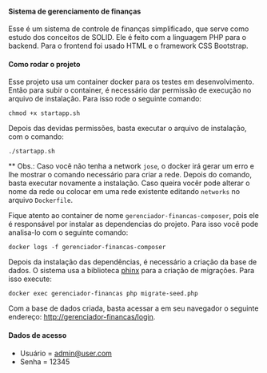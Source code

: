 #### Sistema de gerenciamento de finanças

Esse é um sistema de controle de finanças simplificado, que serve como estudo dos conceitos de SOLID.
Ele é feito com a linguagem PHP para o backend. Para o frontend foi usado HTML e o framework CSS Bootstrap.

#### Como rodar o projeto

Esse projeto usa um container docker para os testes em desenvolvimento. Então para subir o container, é necessário dar permissão de execução no arquivo de instalação. Para isso rode o seguinte comando:

```shell
chmod +x startapp.sh
```

Depois das devidas permissões, basta executar o arquivo de instalação, com o comando:

```shell
./startapp.sh
```

** Obs.: Caso você não tenha a network ```jose```, o docker irá gerar um erro e lhe mostrar o comando necessário para criar a rede. Depois do comando, basta executar novamente a instalação. Caso queira vocêr pode alterar o nome da rede ou colocar em uma rede existente editando ```networks``` no arquivo ```Dockerfile```.

Fique atento ao container de nome ```gerenciador-financas-composer```, pois ele é responsável por instalar as dependencias do projeto. Para isso você pode analisa-lo com o seguinte comando:

```shell
docker logs -f gerenciador-financas-composer
```

Depois da instalação das dependências, é necessário a criação da base de dados. O sistema usa a biblioteca [phinx](https://phinx.org/) para a criação de migrações. Para isso execute:

```shell
docker exec gerenciador-financas php migrate-seed.php
```

Com a base de dados criada, basta acessar a em seu navegador o seguinte endereço: [http://gerenciador-financas/login](http://gerenciador-financas/login).

#### Dados de acesso

* Usuário = admin@user.com
* Senha   = 12345 